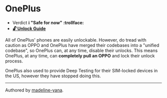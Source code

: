 # OnePlus

* Verdict **ℹ️ "Safe for now" :trollface:**
* [**🔓️ Unlock Guide**](../../misc/generic-unlock.md)

All of OnePlus' phones are easily unlockable. 
However, do tread with caution as OPPO and OnePlus have merged their codebases into a "unified codebase", so OnePlus can, at any time, disable their unlocks.
This means OnePlus, at any time, can **completely pull an OPPO** and lock their unlock process.

OnePlus also used to provide Deep Testing for their SIM-locked devices in the US, however they have stopped doing this.
***
Authored by [madeline-yana](https://github.com/madeline-yana).

